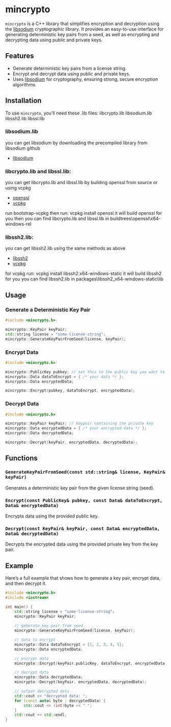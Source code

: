 # mincrypto

`mincrypto` is a C++ library that simplifies encryption and decryption using the [libsodium](https://github.com/jedisct1/libsodium) cryptographic library. It provides an easy-to-use interface for generating deterministic key pairs from a seed, as well as encrypting and decrypting data using public and private keys.

## Features

- Generate deterministic key pairs from a license string.
- Encrypt and decrypt data using public and private keys.
- Uses [libsodium](https://libsodium.gitbook.io/doc/) for cryptography, ensuring strong, secure encryption algorithms.

## Installation

To use `mincrypto`, you'll need these .lib files: libcrypto.lib  libsodium.lib  libssh2.lib  libssl.lib

### libsodium.lib
you can get libsodium by downloading the precompiled library from libsodium github
- [libsodium](https://github.com/jedisct1/libsodium/releases)

### libcrypto.lib and libssl.lib:
you can get libcrypto.lib and libssl.lib by building openssl from source or using vcpkg
- [openssl](https://github.com/openssl/openssl)
- [vcpkg](https://github.com/microsoft/vcpkg)

run bootstrap-vcpkg
then run: vcpkg install openssl
it will build openssl for you
then you can find libcrypto.lib and libssl.lib in buildtrees\openssl\x64-windows-rel

### libssh2.lib:
you can get libssh2.lib using the same methods as above
- [libssh2](https://github.com/libssh2/libssh2)
- [vcpkg](https://github.com/microsoft/vcpkg)

for vcpkg run: vcpkg install libssh2:x64-windows-static
it will build libssh2 for you
you can find libssh2.lib in packages\libssh2_x64-windows-static\lib

## Usage

### Generate a Deterministic Key Pair

```cpp
#include <mincrypto.h>

mincrypto::KeyPair keyPair;
std::string license = "some-license-string";
mincrypto::GenerateKeyPairFromSeed(license, keyPair);
```

### Encrypt Data

```cpp
#include <mincrypto.h>

mincrypto::PublicKey pubkey; // set this to the public key you want to encrypt with
mincrypto::Data dataToEncrypt = { /* your data */ };
mincrypto::Data encryptedData;

mincrypto::Encrypt(pubkey, dataToEncrypt, encryptedData);
```

### Decrypt Data

```cpp
#include <mincrypto.h>

mincrypto::KeyPair keyPair; // keypair containing the private key
mincrypto::Data encryptedData = { /* your encrypted data */ };
mincrypto::Data decryptedData;

mincrypto::Decrypt(keyPair, encryptedData, decryptedData);
```

Functions
---------

### `GenerateKeyPairFromSeed(const std::string& license, KeyPair& keyPair)`

Generates a deterministic key pair from the given license string (seed).

### `Encrypt(const PublicKey& pubkey, const Data& dataToEncrypt, Data& encryptedData)`

Encrypts data using the provided public key.

### `Decrypt(const KeyPair& keyPair, const Data& encryptedData, Data& decryptedData)`

Decrypts the encrypted data using the provided private key from the key pair.

Example
-------

Here’s a full example that shows how to generate a key pair, encrypt data, and then decrypt it.

```cpp
#include <mincrypto.h>
#include <iostream>

int main() {
    std::string license = "some-license-string";
    mincrypto::KeyPair keyPair;
    
    // generate key pair from seed
    mincrypto::GenerateKeyPairFromSeed(license, keyPair);

    // data to encrypt
    mincrypto::Data dataToEncrypt = {1, 2, 3, 4, 5};
    mincrypto::Data encryptedData;

    // encrypt data
    mincrypto::Encrypt(keyPair.publicKey, dataToEncrypt, encryptedData);

    // decrypt data
    mincrypto::Data decryptedData;
    mincrypto::Decrypt(keyPair, encryptedData, decryptedData);

    // output decrypted data
    std::cout << "decrypted data: ";
    for (const auto& byte : decryptedData) {
        std::cout << (int)byte << " ";
    }
    std::cout << std::endl;
}
```

